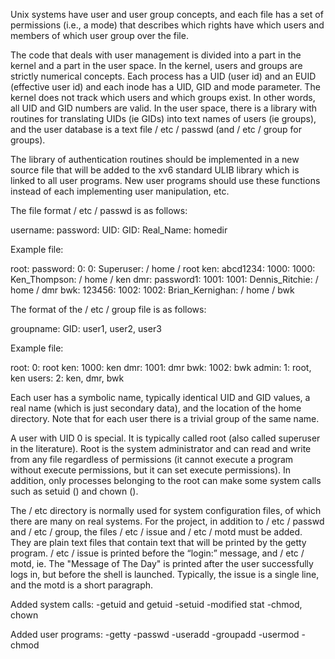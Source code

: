 Unix systems have user and user group concepts, and each file has a set of permissions (i.e., a mode) that describes which rights have which users and members of which user group over the file.

The code that deals with user management is divided into a part in the kernel and a part in the user space. In the kernel, users and groups are strictly numerical concepts. Each process has a UID (user id) and an EUID (effective user id) and each inode has a UID, GID and mode parameter. The kernel does not track which users and which groups exist. In other words, all UID and GID numbers are valid. In the user space, there is a library with routines for translating UIDs (ie GIDs) into text names of users (ie groups), and the user database is a text file / etc / passwd (and / etc / group for groups).

The library of authentication routines should be implemented in a new source file that will be added to the xv6 standard ULIB library which is linked to all user programs. New user programs should use these functions instead of each implementing user manipulation, etc.

The file format / etc / passwd is as follows:

username: password: UID: GID: Real_Name: homedir

Example file:

root: password: 0: 0: Superuser: / home / root
ken: abcd1234: 1000: 1000: Ken_Thompson: / home / ken
dmr: password1: 1001: 1001: Dennis_Ritchie: / home / dmr
bwk: 123456: 1002: 1002: Brian_Kernighan: / home / bwk

The format of the / etc / group file is as follows:

groupname: GID: user1, user2, user3

Example file:

root: 0: root
ken: 1000: ken
dmr: 1001: dmr
bwk: 1002: bwk
admin: 1: root, ken
users: 2: ken, dmr, bwk

Each user has a symbolic name, typically identical UID and GID values, a real name (which is just secondary data), and the location of the home directory. Note that for each user there is a trivial group of the same name.

A user with UID 0 is special. It is typically called root (also called superuser in the literature). Root is the system administrator and can read and write from any file regardless of permissions (it cannot execute a program without execute permissions, but it can set execute permissions). In addition, only processes belonging to the root can make some system calls such as setuid () and chown ().

The / etc directory is normally used for system configuration files, of which there are many on real systems. For the project, in addition to / etc / passwd and / etc / group, the files / etc / issue and / etc / motd must be added. They are plain text files that contain text that will be printed by the getty program. / etc / issue is printed before the “login:” message, and / etc / motd, ie. The "Message of The Day" is printed after the user successfully logs in, but before the shell is launched. Typically, the issue is a single line, and the motd is a short paragraph.

Added system calls:
-getuid and getuid
-setuid
-modified stat
-chmod, chown

Added user programs:
-getty
-passwd
-useradd
-groupadd
-usermod
-chmod
